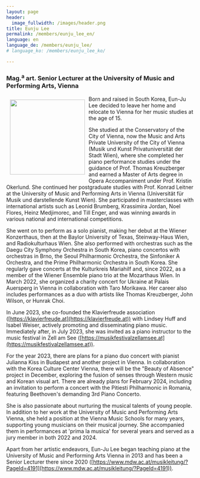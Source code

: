 ```yaml
---
layout: page
header:
  image_fullwidth: /images/header.png
title: Eunju Lee
permalink: /members/eunju_lee_en/
language: en
language_de: /members/eunju_lee/
# language_ko: /members/eunju_lee_ko/

---
```


### Mag.<sup>a</sup> art. Senior Lecturer at the University of Music and Performing Arts, Vienna

<img src="/images/LeeEunju3.jpg" align="left" width="200px" hspace="10" vspace="10">


Born and raised in South Korea, Eun-Ju Lee decided to leave her home and relocate to Vienna for her music studies at the age of 15.

She studied at the Conservatory of the City of Vienna, now the Music and Arts Private University of the City of Vienna (Musik und Kunst Privatuniversität der Stadt Wien), where she completed her piano performance studies under the guidance of Prof. Thomas Kreuzberger and earned a Master of Arts degree in Opera Accompaniment under Prof. Kristin Okerlund. She continued her postgraduate studies with Prof. Konrad Leitner at the University of Music and Performing Arts in Vienna (Universität für Musik und darstellende Kunst Wien). She participated in masterclasses with international artists such as Leonid Brumberg, Krassimira Jordan, Noel Flores, Heinz Medjimorec, and Till Enger, and was winning awards in various national and international competitions.

She went on to perform as a solo pianist, making her debut at the Wiener Konzerthaus, then at the Baylor University of Texas, Steinway-Haus Wien, and Radiokulturhaus Wien. She also performed with orchestras such as the Daegu City Symphony Orchestra in South Korea, piano concertos with orchestras in Brno, the Seoul Philharmonic Orchestra, the Sinfoniker A Orchestra, and the Prime Philharmonic Orchestra in South Korea. She regularly gave concerts at the Kulturkreis Mariahilf and, since 2022, as a member of the Wiener Ensemble piano trio at the Mozarthaus Wien. In March 2022, she organized a charity concert for Ukraine at Palais Auersperg in Vienna in collaboration with Taro Morikawa. Her career also includes performances as a duo with artists like Thomas Kreuzberger, John Wilson, or Hunrak Choi.

In June 2023, she co-founded the Klavierfreude association ([https://klavierfreude.at](https://klavierfreude.at)) with Lindsey Huff and Isabel Weiser, actively promoting and disseminating piano music. Immediately after, in July 2023, she was invited as a piano instructor to the music festival in Zell am See ([https://musikfestivalzellamsee.at](https://musikfestivalzellamsee.at)).

For the year 2023, there are plans for a piano duo concert with pianist Julianna Kiss in Budapest and another project in Vienna. In collaboration with the Korea Culture Center Vienna, there will be the "Beauty of Absence" project in December, exploring the fusion of senses through Western music and Korean visual art. There are already plans for February 2024, including an invitation to perform a concert with the Pitiesti Philharmonic in Romania, featuring Beethoven's demanding 3rd Piano Concerto.

She is also passionate about nurturing the musical talents of young people. In addition to her work at the University of Music and Performing Arts Vienna, she held a position at the Vienna Music Schools for many years, supporting young musicians on their musical journey. She accompanied them in performances at 'prima la musica' for several years and served as a jury member in both 2022 and 2024.

Apart from her artistic endeavors, Eun-Ju Lee began teaching piano at the University of Music and Performing Arts Vienna in 2013 and has been a Senior Lecturer there since 2020 
([https://www.mdw.ac.at/musikleitung/?PageId=4191](https://www.mdw.ac.at/musikleitung/?PageId=4191)).

